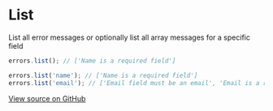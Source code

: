 # List
List all error messages or optionally list all array messages for a specific field 

```js
errors.list(); // ['Name is a required field']

errors.list('name'); // ['Name is a required field']
errors.list('email'); // ['Email field must be an email', 'Email is a required field']
```

[View source on GitHub](https://github.com/zhorton34/vuejs-validators/blob/master/src/messages/list.js)
